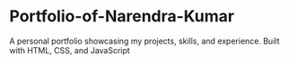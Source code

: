 # Portfolio-of-Narendra-Kumar
A personal portfolio showcasing my projects, skills, and experience. Built with HTML, CSS, and JavaScript

